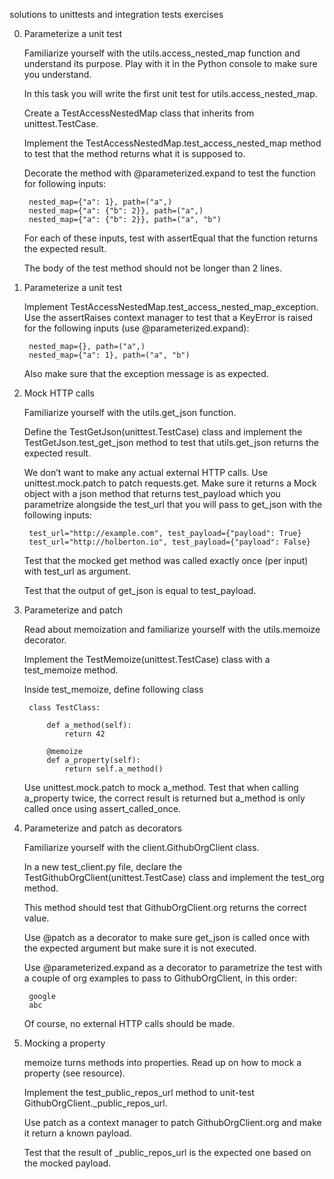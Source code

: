 solutions to unittests and integration tests exercises

0. Parameterize a unit test

    Familiarize yourself with the utils.access_nested_map function and understand its purpose. Play with it in the Python console to make sure you understand.

    In this task you will write the first unit test for utils.access_nested_map.

    Create a TestAccessNestedMap class that inherits from unittest.TestCase.

    Implement the TestAccessNestedMap.test_access_nested_map method to test that the method returns what it is supposed to.

    Decorate the method with @parameterized.expand to test the function for following inputs:

        nested_map={"a": 1}, path=("a",)
        nested_map={"a": {"b": 2}}, path=("a",)
        nested_map={"a": {"b": 2}}, path=("a", "b")

    For each of these inputs, test with assertEqual that the function returns the expected result.

    The body of the test method should not be longer than 2 lines.

1. Parameterize a unit test

    Implement TestAccessNestedMap.test_access_nested_map_exception. Use the assertRaises context manager to test that a KeyError is raised for the following inputs (use @parameterized.expand):

        nested_map={}, path=("a",)
        nested_map={"a": 1}, path=("a", "b")

    Also make sure that the exception message is as expected.

2. Mock HTTP calls

    Familiarize yourself with the utils.get_json function.

    Define the TestGetJson(unittest.TestCase) class and implement the TestGetJson.test_get_json method to test that utils.get_json returns the expected result.

    We don’t want to make any actual external HTTP calls. Use unittest.mock.patch to patch requests.get. Make sure it returns a Mock object with a json method that returns test_payload which you parametrize alongside the test_url that you will pass to get_json with the following inputs:

        test_url="http://example.com", test_payload={"payload": True}
        test_url="http://holberton.io", test_payload={"payload": False}

    Test that the mocked get method was called exactly once (per input) with test_url as argument.

    Test that the output of get_json is equal to test_payload.

3. Parameterize and patch

    Read about memoization and familiarize yourself with the utils.memoize decorator.

    Implement the TestMemoize(unittest.TestCase) class with a test_memoize method.

    Inside test_memoize, define following class

        class TestClass:

            def a_method(self):
                return 42

            @memoize
            def a_property(self):
                return self.a_method()

    Use unittest.mock.patch to mock a_method. Test that when calling a_property twice, the correct result is returned but a_method is only called once using assert_called_once.


4. Parameterize and patch as decorators

    Familiarize yourself with the client.GithubOrgClient class.

    In a new test_client.py file, declare the TestGithubOrgClient(unittest.TestCase) class and implement the test_org method.

    This method should test that GithubOrgClient.org returns the correct value.

    Use @patch as a decorator to make sure get_json is called once with the expected argument but make sure it is not executed.

    Use @parameterized.expand as a decorator to parametrize the test with a couple of org examples to pass to GithubOrgClient, in this order:

        google
        abc

    Of course, no external HTTP calls should be made.

5.  Mocking a property

    memoize turns methods into properties. Read up on how to mock a property (see resource).

    Implement the test_public_repos_url method to unit-test GithubOrgClient._public_repos_url.

    Use patch as a context manager to patch GithubOrgClient.org and make it return a known payload.

    Test that the result of _public_repos_url is the expected one based on the mocked payload.
